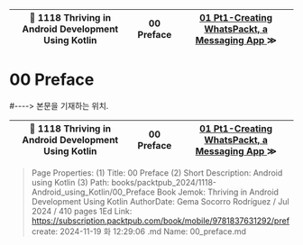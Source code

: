 
| 🏁 1118 Thriving in Android Development Using Kotlin | 00 Preface | [ 01 Pt1-Creating WhatsPackt, a Messaging App ](/books/packtpub_2024/1118-Android_using_Kotlin/01_Pt1-Creating_WhatsPackt_a_Messaging_App) ≫ |
|:----:|:----:|:----:|

# 00 Preface
#----> 본문을 기재하는 위치.



| 🏁 1118 Thriving in Android Development Using Kotlin | 00 Preface | [ 01 Pt1-Creating WhatsPackt, a Messaging App ](/books/packtpub_2024/1118-Android_using_Kotlin/01_Pt1-Creating_WhatsPackt_a_Messaging_App) ≫ |
|:----:|:----:|:----:|

> Page Properties:
> (1) Title: 00 Preface
> (2) Short Description: Android using Kotlin
> (3) Path: books/packtpub_2024/1118-Android_using_Kotlin/00_Preface
> Book Jemok: Thriving in Android Development Using Kotlin
> AuthorDate: Gema Socorro Rodríguez / Jul 2024 / 410 pages 1Ed
> Link: https://subscription.packtpub.com/book/mobile/9781837631292/pref
> create: 2024-11-19 화 12:29:06
> .md Name: 00_preface.md

